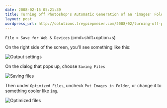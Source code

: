 ```yaml
---
date: 2008-02-15 05:21:39
title: Turning off Photoshop's Automatic Generation of an 'images' Folder
layout: post
wordpress_url: http://solutions.treypiepmeier.com/2008/02/turning-off-photoshops-automatic-generation-of-an-images-folder/
---
```

`File > Save for Web & Devices` (cmd+shift+option+s)

On the right side of the screen, you'll see something like this:

![Output settings](/wp-content/uploads/2008/02/output_settings.png)

On the dialog that pops up, choose `Saving Files`

![Saving files](/wp-content/uploads/2008/02/saving_files.png)

Then under `Optimized Files`, uncheck `Put Images in Folder`, or change it to something cooler like `img`.

![Optimized files](/wp-content/uploads/2008/02/optimized_files.png)
